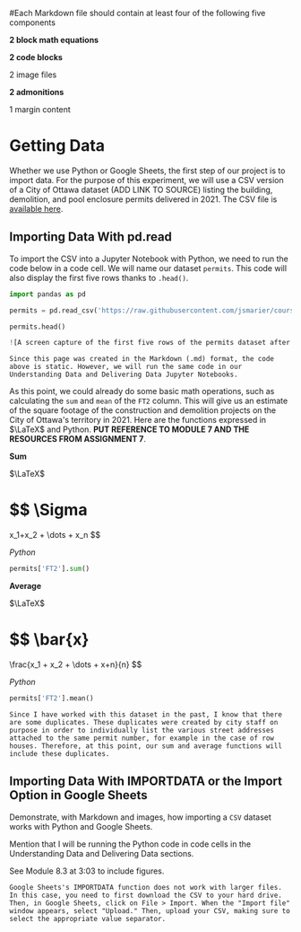 #Each Markdown file should contain at least four of the following five components

**2 block math equations**

**2 code blocks**

2 image files

**2 admonitions**

1 margin content

# Getting Data

Whether we use Python or Google Sheets, the first step of our project is to import data. For the purpose of this experiment, we will use a CSV version of a City of Ottawa dataset (ADD LINK TO SOURCE) listing the building, demolition, and pool enclosure permits delivered in 2021. The CSV file is [available here](https://raw.githubusercontent.com/jsmarier/course-datasets/main/ottawa-building-permits-2021.csv).

## Importing Data With pd.read

To import the CSV into a Jupyter Notebook with Python, we need to run the code below in a code cell. We will name our dataset `permits`. This code will also display the first five rows thanks to `.head()`.

```python
import pandas as pd

permits = pd.read_csv('https://raw.githubusercontent.com/jsmarier/course-datasets/main/ottawa-building-permits-2021.csv')

permits.head()

![A screen capture of the first five rows of the permits dataset after importation.](images/2022-12-11_Ass-8_head-of-permits-dataset)

```

```{note}
Since this page was created in the Markdown (.md) format, the code above is static. However, we will run the same code in our Understanding Data and Delivering Data Jupyter Notebooks.
```

As this point, we could already do some basic math operations, such as calculating the `sum` and `mean` of the `FT2` column. This will give us an estimate of the square footage of the construction and demolition projects on the City of Ottawa's territory in 2021. Here are the functions expressed in $\LaTeX$ and Python. **PUT REFERENCE TO MODULE 7 AND THE RESOURCES FROM ASSIGNMENT 7**.

**Sum**

$\LaTeX$

$$
\Sigma
=
x_1+x_2 +
\dots + x_n
$$

*Python*

```python
permits['FT2'].sum()
```

**Average**

$\LaTeX$

$$
\bar{x}
=
\frac{x_1 + x_2 + \dots + x+n}{n}
$$

*Python*

```python
permits['FT2'].mean()
```



```{warning}
Since I have worked with this dataset in the past, I know that there are some duplicates. These duplicates were created by city staff on purpose in order to individually list the various street addresses attached to the same permit number, for example in the case of row houses. Therefore, at this point, our sum and average functions will include these duplicates.
```

## Importing Data With IMPORTDATA or the Import Option in Google Sheets

Demonstrate, with Markdown and images, how importing a `CSV` dataset works with Python and Google Sheets.

Mention that I will be running the Python code in code cells in the Understanding Data and Delivering Data sections.

See Module 8.3 at 3:03 to include figures.

```{warning}
Google Sheets's IMPORTDATA function does not work with larger files. In this case, you need to first download the CSV to your hard drive. Then, in Google Sheets, click on File > Import. When the "Import file" window appears, select "Upload." Then, upload your CSV, making sure to select the appropriate value separator.
```
